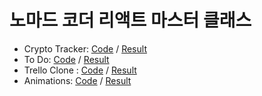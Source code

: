 # 노마드 코더 리액트 마스터 클래스

- Crypto Tracker: [Code](https://github.com/ryugibo/nomad-react-masterclass/tree/crypto) / [Result](https://ryugibo.github.io/nomad-react-masterclass/crypto/)
- To Do: [Code](https://github.com/ryugibo/nomad-react-masterclass/tree/todo) / [Result](https://ryugibo.github.io/nomad-react-masterclass/todo/)
- Trello Clone : [Code](https://github.com/ryugibo/nomad-react-masterclass/tree/trello) / [Result](https://ryugibo.github.io/nomad-react-masterclass/trello/)
- Animations: [Code](https://github.com/ryugibo/nomad-react-masterclass/tree/animations) / [Result](https://ryugibo.github.io/nomad-react-masterclass/animations/)
